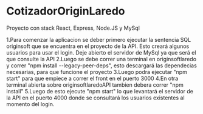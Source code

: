 # CotizadorOriginLaredo
Proyecto con stack React, Express, Node.JS y MySql 

1.Para comenzar la aplicacion se deber primero ejecutar la sentencia SQL originsoft que se encuentra en el proyecto de la API. Esto creará algunos usuarios para usar el login. Deje abierto el servidor de MySql ya que será el que consulte la API
2.Luego se debe correr una terminal en originsoftlaredo y correr "npm install --legacy-peer-deps", esto descargará las dependecias necesarias, para que funcione el proyecto
3.Luego podra ejecutar "npm start" para que empiece a correr el front en el puerto 3000
4.En otra terminal abierta sobre originsoftlaredoAPI tambien debera correr "npm install"
5.Luego de esto ejecute "npm start" lo que levantará el servidor de la API en el puerto 4000 donde se consultará los usuarios existentes al momento del login.

